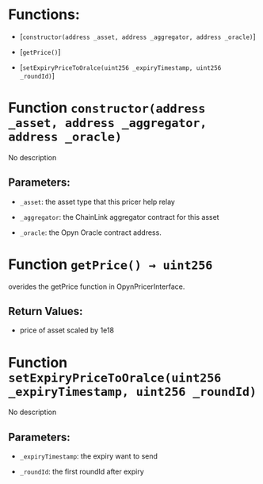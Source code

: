 # Functions:

- [`constructor(address _asset, address _aggregator, address _oracle)`]

- [`getPrice()`]

- [`setExpiryPriceToOralce(uint256 _expiryTimestamp, uint256 _roundId)`]

# Function `constructor(address _asset, address _aggregator, address _oracle)`

No description

## Parameters:

- `_asset`: the asset type that this pricer help relay

- `_aggregator`: the ChainLink aggregator contract for this asset

- `_oracle`: the Opyn Oracle contract address.

# Function `getPrice() → uint256`

overides the getPrice function in OpynPricerInterface.

## Return Values:

- price of asset scaled by 1e18

# Function `setExpiryPriceToOralce(uint256 _expiryTimestamp, uint256 _roundId)`

No description

## Parameters:

- `_expiryTimestamp`: the expiry want to send

- `_roundId`: the first roundId after expiry
